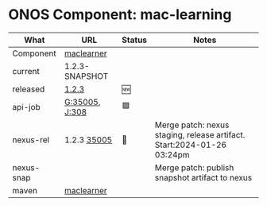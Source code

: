 ONOS Component: mac-learning
============================

| What | URL | Status | Notes |
| ---- | --- | ------ | ----- |
| Component  | [maclearner](https://gerrit.opencord.org/plugins/gitiles/maclearner) | | |
| current    | 1.2.3-SNAPSHOT | | |    
| released   | [1.2.3](https://mvnrepository.com/artifact/org.opencord/maclearner) | :new: | |
| api-job    | [G:35005](https://gerrit.opencord.org/c/mac-learning/+/35005), [J:308](https://jenkins.opencord.org/job/onos-app-release/308/console) | :green_square: | |
| nexus-rel  | 1.2.3 [35005](https://gerrit.opencord.org/c/mac-learning/+/35005) | :hammer: | Merge patch: nexus staging, release artifact. Start:2024-01-26 03:24pm |
| nexus-snap | | | Merge patch: publish snapshot artifact to nexus |
| maven | [maclearner](https://mvnrepository.com/artifact/org.opencord/maclearner) | | | Release staged on nexus, publishing to mvc |
